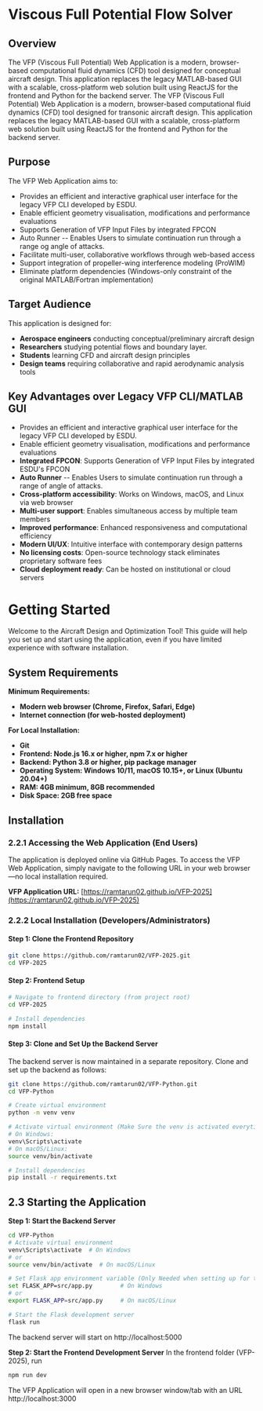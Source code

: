 # Viscous Full Potential Flow Solver

## Overview 

The VFP (Viscous Full Potential) Web Application is a modern, browser-based computational fluid dynamics (CFD) tool designed for conceptual aircraft design. This application replaces the legacy MATLAB-based GUI with a scalable, cross-platform web solution built using ReactJS for the frontend and Python for the backend server. The VFP (Viscous Full Potential) Web Application is a modern, browser-based computational fluid dynamics (CFD) tool designed for transonic aircraft design. This application replaces the legacy MATLAB-based GUI with a scalable, cross-platform web solution built using ReactJS for the frontend and Python for the backend server.

## Purpose 

The VFP Web Application aims to:

- Provides an efficient and interactive graphical user interface for the legacy VFP CLI developed by ESDU.
- Enable efficient geometry visualisation, modifications and performance evaluations
- Supports Generation of VFP Input Files by integrated FPCON
- Auto Runner -- Enables Users to simulate continuation run through a range og angle of attacks.
- Facilitate multi-user, collaborative workflows through web-based access
- Support integration of propeller-wing interference modeling (ProWIM)
- Eliminate platform dependencies (Windows-only constraint of the original MATLAB/Fortran implementation)

## Target Audience

This application is designed for:

- **Aerospace engineers** conducting conceptual/preliminary aircraft design
- **Researchers** studying potential flows and boundary layer.
- **Students** learning CFD and aircraft design principles
- **Design teams** requiring collaborative and rapid aerodynamic analysis tools

## Key Advantages over Legacy VFP CLI/MATLAB GUI

- Provides an efficient and interactive graphical user interface for the legacy VFP CLI developed by ESDU.
- Enable efficient geometry visualisation, modifications and performance evaluations
- **Integrated FPCON**: Supports Generation of VFP Input Files by integrated ESDU's FPCON
- **Auto Runner** -- Enables Users to simulate continuation run through a range of angle of attacks.
- **Cross-platform accessibility**: Works on Windows, macOS, and Linux via web browser
- **Multi-user support**: Enables simultaneous access by multiple team members
- **Improved performance**: Enhanced responsiveness and computational efficiency
- **Modern UI/UX**: Intuitive interface with contemporary design patterns
- **No licensing costs**: Open-source technology stack eliminates proprietary software fees
- **Cloud deployment ready**: Can be hosted on institutional or cloud servers

# Getting Started

Welcome to the Aircraft Design and Optimization Tool! This guide will help you set up and start using the application, even if you have limited experience with software installation.

## System Requirements

**Minimum Requirements:**

- **Modern web browser (Chrome, Firefox, Safari, Edge)**
- **Internet connection (for web-hosted deployment)**

**For Local Installation:**

- **Git**
- **Frontend: Node.js 16.x or higher, npm 7.x or higher**
- **Backend: Python 3.8 or higher, pip package manager**
- **Operating System: Windows 10/11, macOS 10.15+, or Linux (Ubuntu 20.04+)**
- **RAM: 4GB minimum, 8GB recommended**
- **Disk Space: 2GB free space**

## Installation

### 2.2.1 Accessing the Web Application (End Users)

The application is deployed online via GitHub Pages. To access the VFP Web Application, simply navigate to the following URL in your web browser—no local installation required.

**VFP Application URL:** [https://ramtarun02.github.io/VFP-2025](https://ramtarun02.github.io/VFP-2025)

### 2.2.2 Local Installation (Developers/Administrators)

#### Step 1: Clone the Frontend Repository
```bash
git clone https://github.com/ramtarun02/VFP-2025.git
cd VFP-2025
```
#### Step 2: Frontend Setup
```bash
# Navigate to frontend directory (from project root)
cd VFP-2025

# Install dependencies
npm install
```

#### Step 3: Clone and Set Up the Backend Server
The backend server is now maintained in a separate repository. Clone and set up the backend as follows:

```bash
git clone https://github.com/ramtarun02/VFP-Python.git
cd VFP-Python

# Create virtual environment
python -m venv venv

# Activate virtual environment (Make Sure the venv is activated everytime you start the backend server)
# On Windows:
venv\Scripts\activate
# On macOS/Linux:
source venv/bin/activate

# Install dependencies
pip install -r requirements.txt
```

## 2.3 Starting the Application

**Step 1: Start the Backend Server**
```bash
cd VFP-Python
# Activate virtual environment
venv\Scripts\activate  # On Windows
# or
source venv/bin/activate  # On macOS/Linux

# Set Flask app environment variable (Only Needed when setting up for the first time)
set FLASK_APP=src/app.py        # On Windows
# or
export FLASK_APP=src/app.py     # On macOS/Linux

# Start the Flask development server
flask run
```

The backend server will start on http://localhost:5000

**Step 2: Start the Frontend Development Server**
In the frontend folder (VFP-2025), run 
```bash 
npm run dev
```

The VFP Application will open in a new browser window/tab with an URL http://localhost:3000